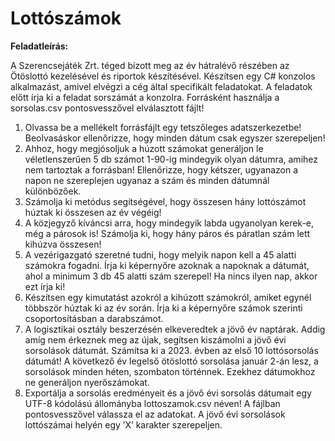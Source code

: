 # Lottószámok

**Feladatleírás:**

A Szerencsejáték Zrt. téged bízott meg az év hátralévő részében az Ötöslottó kezelésével és riportok készítésével. Készítsen egy C# konzolos alkalmazást, amivel elvégzi a cég által specifikált feladatokat. A feladatok előtt írja ki a feladat sorszámát a konzolra. Forrásként használja a sorsolas.csv pontosvesszővel elválasztott fájlt!

1.	Olvassa be a mellékelt forrásfájlt egy tetszőleges adatszerkezetbe! Beolvasáskor ellenőrizze, hogy minden dátum csak egyszer szerepeljen!
2.	Ahhoz, hogy megjósoljuk a húzott számokat generáljon le véletlenszerűen 5 db számot 1-90-ig mindegyik olyan dátumra, amihez nem tartoztak a forrásban! Ellenőrizze, hogy kétszer, ugyanazon a napon ne szereplejen ugyanaz a szám és minden dátumnál különbözőek.
3.	Számolja ki metódus segítségével, hogy összesen hány lottószámot húztak ki összesen az év végéig!
4.	A közjegyző kíváncsi arra, hogy mindegyik labda ugyanolyan kerek-e, még a párosok is! Számolja ki, hogy hány páros és páratlan szám lett kihúzva összesen!
5.	A vezérigazgató szeretné tudni, hogy melyik napon kell a 45 alatti számokra fogadni. Írja ki képernyőre azoknak a napoknak a dátumát, ahol a minimum 3 db 45 alatti szám szerepel! Ha nincs ilyen nap, akkor ezt írja ki!
6.	Készítsen egy kimutatást azokról a kihúzott számokról, amiket egynél többször húztak ki az év során. Írja ki a képernyőre számok szerinti csoportosításban a darabszámot.
7.	A logisztikai osztály beszerzésén elkeveredtek a jövő év naptárak. Addig amíg nem érkeznek meg az újak, segítsen kiszámolni a jövő évi sorsolások dátumát.
Számítsa ki a 2023. évben az első 10 lottósorsolás dátumát! A következő év legelső ötöslottó sorsolása január 2-án lesz, a sorsolások minden héten, szombaton történnek. Ezekhez dátumokhoz ne generáljon nyerőszámokat.
8.	Exportálja a sorsolás eredményeit és a jövő évi sorsolás dátumait egy UTF-8 kódolású állományba lottoszamok.csv néven! A fájlban pontosvesszővel válassza el az adatokat. A jövő évi sorsolások lottószámai helyén egy ’X’ karakter szerepeljen.
